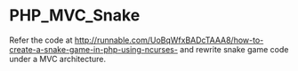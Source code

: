 PHP_MVC_Snake
=============
Refer the code at http://runnable.com/UoBqWfxBADcTAAA8/how-to-create-a-snake-game-in-php-using-ncurses- and rewrite snake game code under a MVC architecture.
